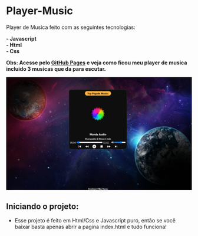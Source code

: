 # Player-Music
 Player de Musica feito com as seguintes tecnologias:  
 
 **- Javascript**  
 **- Html**  
 **- Css**
 
 **Obs: Acesse pelo [GitHub Pages](https://filipe-nunes-silva.github.io/Player-Music/) e veja como ficou meu player de musica incluido 3 musicas que da para escutar.**
 
 ![Imagem do projeto funcionando](./img.png)
 
 ## Iniciando o projeto:
  - Esse projeto é feito em Html/Css e Javascript puro, então se você baixar basta apenas abrir a pagina index.html e tudo funciona!

 
